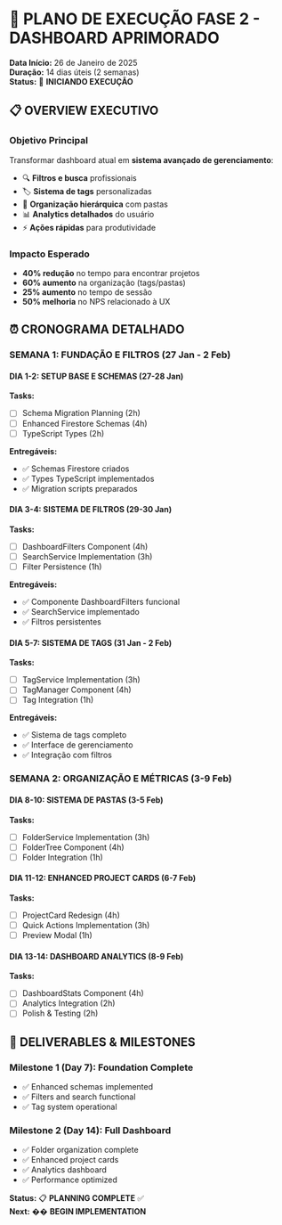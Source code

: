 # 🚀 PLANO DE EXECUÇÃO FASE 2 - DASHBOARD APRIMORADO

**Data Início:** 26 de Janeiro de 2025  
**Duração:** 14 dias úteis (2 semanas)  
**Status:** 🔄 **INICIANDO EXECUÇÃO**

## 📋 OVERVIEW EXECUTIVO

### Objetivo Principal
Transformar dashboard atual em **sistema avançado de gerenciamento**:
- 🔍 **Filtros e busca** profissionais
- 🏷️ **Sistema de tags** personalizadas  
- 📁 **Organização hierárquica** com pastas
- 📊 **Analytics detalhados** do usuário
- ⚡ **Ações rápidas** para produtividade

### Impacto Esperado
- **40% redução** no tempo para encontrar projetos
- **60% aumento** na organização (tags/pastas)
- **25% aumento** no tempo de sessão
- **50% melhoria** no NPS relacionado à UX

## ⏰ CRONOGRAMA DETALHADO

### SEMANA 1: FUNDAÇÃO E FILTROS (27 Jan - 2 Feb)

#### DIA 1-2: SETUP BASE E SCHEMAS (27-28 Jan)
**Tasks:**
- [ ] Schema Migration Planning (2h)
- [ ] Enhanced Firestore Schemas (4h)
- [ ] TypeScript Types (2h)

**Entregáveis:**
- ✅ Schemas Firestore criados
- ✅ Types TypeScript implementados
- ✅ Migration scripts preparados

#### DIA 3-4: SISTEMA DE FILTROS (29-30 Jan)
**Tasks:**
- [ ] DashboardFilters Component (4h)
- [ ] SearchService Implementation (3h)
- [ ] Filter Persistence (1h)

**Entregáveis:**
- ✅ Componente DashboardFilters funcional
- ✅ SearchService implementado
- ✅ Filtros persistentes

#### DIA 5-7: SISTEMA DE TAGS (31 Jan - 2 Feb)
**Tasks:**
- [ ] TagService Implementation (3h)
- [ ] TagManager Component (4h)
- [ ] Tag Integration (1h)

**Entregáveis:**
- ✅ Sistema de tags completo
- ✅ Interface de gerenciamento
- ✅ Integração com filtros

### SEMANA 2: ORGANIZAÇÃO E MÉTRICAS (3-9 Feb)

#### DIA 8-10: SISTEMA DE PASTAS (3-5 Feb)
**Tasks:**
- [ ] FolderService Implementation (3h)
- [ ] FolderTree Component (4h)
- [ ] Folder Integration (1h)

#### DIA 11-12: ENHANCED PROJECT CARDS (6-7 Feb)
**Tasks:**
- [ ] ProjectCard Redesign (4h)
- [ ] Quick Actions Implementation (3h)
- [ ] Preview Modal (1h)

#### DIA 13-14: DASHBOARD ANALYTICS (8-9 Feb)
**Tasks:**
- [ ] DashboardStats Component (4h)
- [ ] Analytics Integration (2h)
- [ ] Polish & Testing (2h)

## 🎯 DELIVERABLES & MILESTONES

### Milestone 1 (Day 7): Foundation Complete
- ✅ Enhanced schemas implemented
- ✅ Filters and search functional
- ✅ Tag system operational

### Milestone 2 (Day 14): Full Dashboard
- ✅ Folder organization complete
- ✅ Enhanced project cards
- ✅ Analytics dashboard
- ✅ Performance optimized

**Status:** 📋 **PLANNING COMPLETE** ✅  
**Next:** ��️ **BEGIN IMPLEMENTATION**
